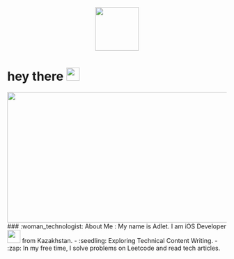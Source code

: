 <div id="header" align="center">
  <img src="https://media.giphy.com/media/M9gbBd9nbDrOTu1Mqx/giphy.gif" width="100"/>
</div>
<h1>
  hey there
  <img src="https://media.giphy.com/media/hvRJCLFzcasrR4ia7z/giphy.gif" width="30px"/>
</h1>
<div align="center">
  <img src="https://media.giphy.com/media/dWesBcTLavkZuG35MI/giphy.gif" width="600" height="300"/>
</div>
### :woman_technologist: About Me :
My name is Adlet.
I am iOS Developer <img src="https://media.giphy.com/media/WUlplcMpOCEmTGBtBW/giphy.gif" width="30"> from Kazakhstan.
- :seedling: Exploring Technical Content Writing.
- :zap: In my free time, I solve problems on Leetcode and read tech articles.
